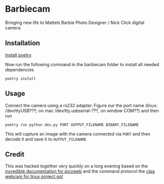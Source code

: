 # Barbiecam

Bringing new life to Mattels Barbie Photo Designer / Nick Click digital camera.

## Installation

[Install poetry](https://python-poetry.org/docs/#installation)

Now run the following command in the barbiecam folder to install all needed dependencies

```shell
poetry install
```

## Usage

Connect the camera using a rs232 adapter. Figure our the port name (linux: /dev/ttyUSB???; on mac /dev/tty.usbserial-???, on window COM??) and then run

```shell
poetry run python dev.py PORT OUTPUT_FILENAME BINARY_FILENAME
```

This will capture an image with the camera connected via `PORT` and then decode it and save it to `OUTPUT_FILENAME`

## Credit

This was hacked together very quickly on a long evening based on the [incredible documentation for picoweb](https://www.picoweb.net/download/c0800blpdf.pdf) and the command protocol the [cipa webcam for linux project got](https://webcam.sourceforge.net/news.html)
